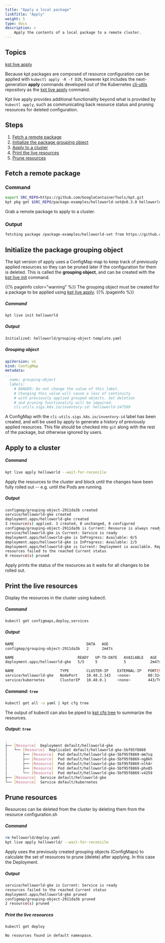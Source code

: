 ```yaml
---
title: "Apply a local package"
linkTitle: "Apply"
weight: 5
type: docs
description: >
    Apply the contents of a local package to a remote cluster.
---
```


## Topics

[kpt live apply]

Because kpt packages are composed of resource configuration can be applied with
`kubectl apply -R -f DIR`, however kpt includes the next-generation **apply**
commands developed out of the Kubernetes [cli-utils] repository as the
[kpt live apply] command.

Kpt live apply provides additional functionality beyond what is provided by
`kubectl apply`, such as communicating back resource status and pruning
resources for deleted configuration.

## Steps

1. [Fetch a remote package](#fetch-a-remote-package)
2. [Initialize the package grouping object](#initialize-the-package-grouping-object)
3. [Apply to a cluster](#apply-to-a-cluster)
4. [Print the live resources](#print-the-live-resources)
4. [Prune resources](#prune-resources)

## Fetch a remote package

### Command

```sh
export SRC_REPO=https://github.com/GoogleContainerTools/kpt.git
kpt pkg get $SRC_REPO/package-examples/helloworld-set@v0.3.0 helloworld
```

Grab a remote package to apply to a cluster.

### Output

```sh
fetching package /package-examples/helloworld-set from https://github.com/GoogleContainerTools/kpt to helloworld
```

## Initialize the package grouping object

The kpt version of apply uses a ConfigMap map to keep track of previously
applied resources so they can be pruned later if the configuration for
them is deleted.  This is called the **grouping object**, and can be created
with the [kpt live init] command.

{{% pageinfo color="warning" %}}
The grouping object must be created for a package to be applied using
[kpt live apply].
{{% /pageinfo %}}

##### Command

```sh
kpt live init helloworld
```

##### Output

```sh
Initialized: helloworld/grouping-object-template.yaml
```

##### Grouping object

```yaml
apiVersion: v1
kind: ConfigMap
metadata:
...
  name: grouping-object
  labels:
    # DANGER: Do not change the value of this label.
    # Changing this value will cause a loss of continuity
    # with previously applied grouped objects. Set deletion
    # and pruning functionality will be impaired.
    cli-utils.sigs.k8s.io/inventory-id: helloworld-247599
```

A ConfigMap with the `cli-utils.sigs.k8s.io/inventory-id` label has been
created, and will be used by apply to generate a history of previously
applied resources.  This file should be checked into `git` along with the
rest of the package, but otherwise ignored by users.

## Apply to a cluster

##### Command

```sh
kpt live apply helloworld --wait-for-reconcile
```

Apply the resources to the cluster and block until the changes have
been fully rolled out -- e.g. until the Pods are running.

##### Output

```sh
configmap/grouping-object-2911da3b created
service/helloworld-gke created
deployment.apps/helloworld-gke created
3 resource(s) applied. 3 created, 0 unchanged, 0 configured
configmap/grouping-object-2911da3b is Current: Resource is always ready
service/helloworld-gke is Current: Service is ready
deployment.apps/helloworld-gke is InProgress: Available: 0/5
deployment.apps/helloworld-gke is InProgress: Available: 2/5
deployment.apps/helloworld-gke is Current: Deployment is available. Replicas: 5
resources failed to the reached Current status
0 resource(s) pruned
```

Apply prints the status of the resources as it waits for all changes to
be rolled out.

## Print the live resources

Display the resources in the cluster using kubectl.

##### Command

```sh
kubectl get configmaps,deploy,services
```

##### Output

```sh
NAME                                 DATA   AGE
configmap/grouping-object-2911da3b   2      2m47s

NAME                             READY   UP-TO-DATE   AVAILABLE   AGE
deployment.apps/helloworld-gke   5/5     5            5           2m47s

NAME                     TYPE        CLUSTER-IP    EXTERNAL-IP   PORT(S)        AGE
service/helloworld-gke   NodePort    10.48.2.143   <none>        80:32442/TCP   2m47s
service/kubernetes       ClusterIP   10.48.0.1     <none>        443/TCP        19m
```

##### Command: `tree`

```sh
kubectl get all -o yaml | kpt cfg tree
```

The output of kubectl can also be piped to [kpt cfg tree] to summarize
the resources.

##### Output: `tree`

```sh
.
├── [Resource]  Deployment default/helloworld-gke
│   └── [Resource]  ReplicaSet default/helloworld-gke-5bf95f8869
│       ├── [Resource]  Pod default/helloworld-gke-5bf95f8869-mm7sq
│       ├── [Resource]  Pod default/helloworld-gke-5bf95f8869-ng8kh
│       ├── [Resource]  Pod default/helloworld-gke-5bf95f8869-nlh4r
│       ├── [Resource]  Pod default/helloworld-gke-5bf95f8869-phx85
│       └── [Resource]  Pod default/helloworld-gke-5bf95f8869-v4259
├── [Resource]  Service default/helloworld-gke
└── [Resource]  Service default/kubernetes
```

## Prune resources

Resources can be deleted from the cluster by deleting them from the
resource configuration.sh

##### Command

```sh
rm helloworld/deploy.yaml
kpt live apply helloworld/ --wait-for-reconcile
```

Apply uses the previously created grouping objects (ConfigMaps) to calculate
the set of resources to prune (delete) after applying.  In this case the
Deployment.

##### Output 

```sh
service/helloworld-gke is Current: Service is ready
resources failed to the reached Current status
deployment.apps/helloworld-gke pruned
configmap/grouping-object-2911da3b pruned
2 resource(s) pruned
```

##### Print the live resources

```sh
kubectl get deploy
```

```sh
No resources found in default namespace.
```

[kpt cfg tree]: ../../../reference/cfg/tree
[kpt live apply]: ../../../reference/live/apply
[kpt live init]: ../../../reference/live/init
[setters]: ../../../reference/cfg/create-setter
[substitutions]: ../../../reference/cfg/create-subst
[cli-utils]: https://github.com/kubernetes-sigs/cli-utils


